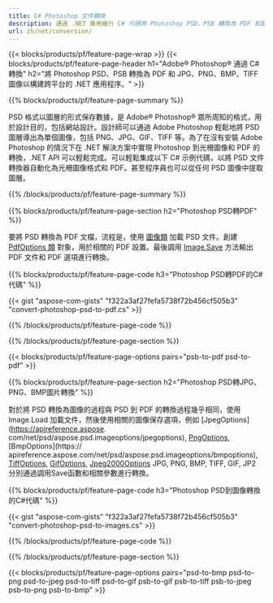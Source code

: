 ```yaml
---
title: C# Photoshop 文件轉換
description: 通過 .NET 庫用幾行 C# 代碼將 Photoshop PSD、PSB 轉換為 PDF 和圖像，包括 BMP、JPG、PNG、TIFF。
url: zh/net/conversion/
---
```


{{< blocks/products/pf/feature-page-wrap >}}
{{< blocks/products/pf/feature-page-header h1="Adobe® Photoshop® 通過 C# 轉換" h2="將 Photoshop PSD、PSB 轉換為 PDF 和 JPG、PNG、BMP、TIFF 圖像以構建跨平台的 .NET 應用程序。" >}}

{{% blocks/products/pf/feature-page-summary %}}

PSD 格式以圖層的形式保存數據，是 Adob​​e® Photoshop® 眾所周知的格式，用於設計目的，包括網站設計。設計師可以通過 Adob​​e Photoshop 輕鬆地將 PSD 圖層導出為單個圖像，包括 PNG、JPG、GIF、TIFF 等。為了在沒有安裝 Adob​​e Photoshop 的情況下在 .NET 解決方案中實現 Photoshop 到光柵圖像和 PDF 的轉換，.NET API 可以輕鬆完成。可以輕鬆集成以下 C# 示例代碼，以將 PSD 文件轉換器自動化為光柵圖像格式和 PDF。甚至程序員也可以從任何 PSD 圖像中提取圖層。


{{% /blocks/products/pf/feature-page-summary  %}}

{{% blocks/products/pf/feature-page-section  h2="Photoshop PSD轉PDF" %}}

要將 PSD 轉換為 PDF 文檔，流程是，使用 [圖像類](https://apireference.aspose.com/net/psd/aspose.psd/image) 加載 PSD 文件。創建 [PdfOptions 類](https://apireference.aspose.com/net/psd/aspose.psd.imageoptions/pdfoptions) 對象，用於相關的 PDF 設置。最後調用 [Image.Save](https://apireference.aspose.com/net/psd/aspose.psd.image/save/methods/3) 方法輸出 PDF 文件和 PDF 選項進行轉換。

{{% blocks/products/pf/feature-page-code h3="Photoshop PSD轉PDF的C#代碼" %}}

{{< gist "aspose-com-gists" "f322a3af27fefa5738f72b456cf505b3" "convert-photoshop-psd-to-pdf.cs" >}}

{{% /blocks/products/pf/feature-page-code  %}}

{{% /blocks/products/pf/feature-page-section %}}

{{< blocks/products/pf/feature-page-options pairs="psb-to-pdf psd-to-pdf" >}}

{{% blocks/products/pf/feature-page-section  h2="Photoshop PSD轉JPG、PNG、BMP圖片轉換" %}}

對於將 PSD 轉換為圖像的過程與 PSD 到 PDF 的轉換過程幾乎相同，使用 Image.Load 加載文件，然後使用相關的圖像保存選項，例如 [JpegOptions](https://apireference.aspose. com/net/psd/aspose.psd.imageoptions/jpegoptions), [PngOptions](https://apireference.aspose.com/net/psd/aspose.psd.imageoptions/pngoptions), [BmpOptions](https:// apireference.aspose.com/net/psd/aspose.psd.imageoptions/bmpoptions), [TiffOptions](https://apireference.aspose.com/net/psd/aspose.psd.imageoptions/tiffoptions), [GifOptions]( https://apireference.aspose.com/net/psd/aspose.psd.imageoptions/gifoptions), [Jpeg2000Options](https://apireference.aspose.com/net/psd/aspose.psd.imageoptions/jpeg2000options) JPG, PNG, BMP, TIFF, GIF, JP2 分別通過調用Save函數和相關參數進行轉換。


{{% blocks/products/pf/feature-page-code h3="Photoshop PSD到圖像轉換的C#代碼" %}}

{{< gist "aspose-com-gists" "f322a3af27fefa5738f72b456cf505b3" "convert-photoshop-psd-to-images.cs" >}}

{{% /blocks/products/pf/feature-page-code  %}}

{{% /blocks/products/pf/feature-page-section %}}

{{< blocks/products/pf/feature-page-options pairs="psd-to-bmp psd-to-png psd-to-jpeg psd-to-tiff psd-to-gif psb-to-gif psb-to-tiff psb-to-jpeg psb-to-png psb-to-bmp" >}}
